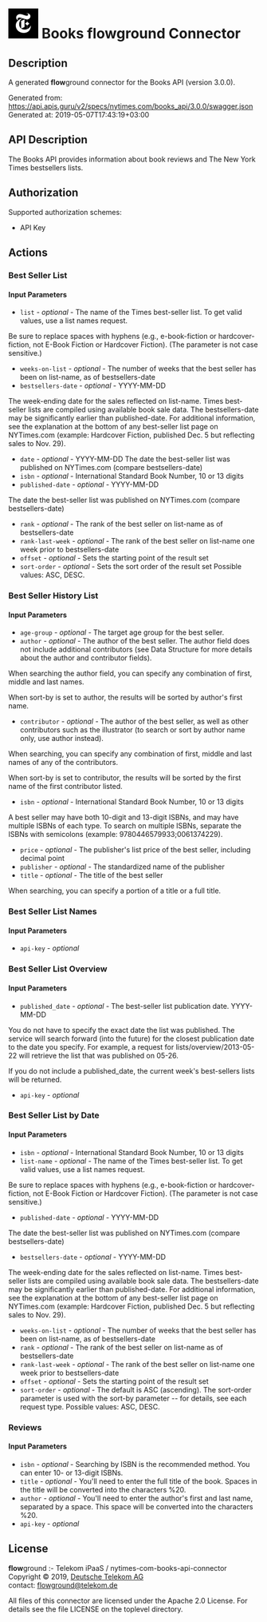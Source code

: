 # ![LOGO](logo.png) Books **flow**ground Connector

## Description

A generated **flow**ground connector for the Books API (version 3.0.0).

Generated from: https://api.apis.guru/v2/specs/nytimes.com/books_api/3.0.0/swagger.json<br/>
Generated at: 2019-05-07T17:43:19+03:00

## API Description

The Books API provides information about book reviews and The New York Times bestsellers lists.

## Authorization

Supported authorization schemes:
- API Key
## Actions

### Best Seller List

#### Input Parameters
* `list` - _optional_ - The name of the Times best-seller list. To get valid values, use a list names request.

Be sure to replace spaces with hyphens (e.g., e-book-fiction or hardcover-fiction, not E-Book Fiction or Hardcover Fiction). (The parameter is not case sensitive.)
* `weeks-on-list` - _optional_ - The number of weeks that the best seller has been on list-name, as of bestsellers-date
* `bestsellers-date` - _optional_ - YYYY-MM-DD

The week-ending date for the sales reflected on list-name. Times best-seller lists are compiled using available book sale data. The bestsellers-date may be significantly earlier than published-date. For additional information, see the explanation at the bottom of any best-seller list page on NYTimes.com (example: Hardcover Fiction, published Dec. 5 but reflecting sales to Nov. 29).
* `date` - _optional_ - YYYY-MM-DD  The date the best-seller list was published on NYTimes.com (compare bestsellers-date)
* `isbn` - _optional_ - International Standard Book Number, 10 or 13 digits
* `published-date` - _optional_ - YYYY-MM-DD

The date the best-seller list was published on NYTimes.com (compare bestsellers-date)
* `rank` - _optional_ - The rank of the best seller on list-name as of bestsellers-date
* `rank-last-week` - _optional_ - The rank of the best seller on list-name one week prior to bestsellers-date
* `offset` - _optional_ - Sets the starting point of the result set
* `sort-order` - _optional_ - Sets the sort order of the result set
    Possible values: ASC, DESC.

### Best Seller History List

#### Input Parameters
* `age-group` - _optional_ - The target age group for the best seller.
* `author` - _optional_ - The author of the best seller. The author field does not include additional contributors (see Data Structure for more details about the author and contributor fields).

When searching the author field, you can specify any combination of first, middle and last names.

When sort-by is set to author, the results will be sorted by author's first name. 
* `contributor` - _optional_ - The author of the best seller, as well as other contributors such as the illustrator (to search or sort by author name only, use author instead).

When searching, you can specify any combination of first, middle and last names of any of the contributors.

When sort-by is set to contributor, the results will be sorted by the first name of the first contributor listed. 
* `isbn` - _optional_ - International Standard Book Number, 10 or 13 digits

A best seller may have both 10-digit and 13-digit ISBNs, and may have multiple ISBNs of each type. To search on multiple ISBNs, separate the ISBNs with semicolons (example: 9780446579933;0061374229).
* `price` - _optional_ - The publisher's list price of the best seller, including decimal point
* `publisher` - _optional_ - The standardized name of the publisher
* `title` - _optional_ - The title of the best seller

When searching, you can specify a portion of a title or a full title.

### Best Seller List Names

#### Input Parameters
* `api-key` - _optional_

### Best Seller List Overview

#### Input Parameters
* `published_date` - _optional_ - The best-seller list publication date. YYYY-MM-DD

You do not have to specify the exact date the list was published. The service will search forward (into the future) for the closest publication date to the date you specify. For example, a request for lists/overview/2013-05-22 will retrieve the list that was published on 05-26.

If you do not include a published_date, the current week's best-sellers lists will be returned.
* `api-key` - _optional_

### Best Seller List by Date

#### Input Parameters
* `isbn` - _optional_ - International Standard Book Number, 10 or 13 digits
* `list-name` - _optional_ - The name of the Times best-seller list. To get valid values, use a list names request.

Be sure to replace spaces with hyphens (e.g., e-book-fiction or hardcover-fiction, not E-Book Fiction or Hardcover Fiction). (The parameter is not case sensitive.)
* `published-date` - _optional_ - YYYY-MM-DD

The date the best-seller list was published on NYTimes.com (compare bestsellers-date)
* `bestsellers-date` - _optional_ - YYYY-MM-DD

The week-ending date for the sales reflected on list-name. Times best-seller lists are compiled using available book sale data. The bestsellers-date may be significantly earlier than published-date. For additional information, see the explanation at the bottom of any best-seller list page on NYTimes.com (example: Hardcover Fiction, published Dec. 5 but reflecting sales to Nov. 29).
* `weeks-on-list` - _optional_ - The number of weeks that the best seller has been on list-name, as of bestsellers-date
* `rank` - _optional_ - The rank of the best seller on list-name as of bestsellers-date
* `rank-last-week` - _optional_ - The rank of the best seller on list-name one week prior to bestsellers-date
* `offset` - _optional_ - Sets the starting point of the result set
* `sort-order` - _optional_ - The default is ASC (ascending). The sort-order parameter is used with the sort-by parameter -- for details, see each request type.
    Possible values: ASC, DESC.

### Reviews

#### Input Parameters
* `isbn` - _optional_ - Searching by ISBN is the recommended method. You can enter 10- or 13-digit ISBNs.
* `title` - _optional_ - You'll need to enter the full title of the book. Spaces in the title will be converted into the characters %20.
* `author` - _optional_ - You'll need to enter the author's first and last name, separated by a space. This space will be converted into the characters %20.
* `api-key` - _optional_

## License

**flow**ground :- Telekom iPaaS / nytimes-com-books-api-connector<br/>
Copyright © 2019, [Deutsche Telekom AG](https://www.telekom.de)<br/>
contact: flowground@telekom.de

All files of this connector are licensed under the Apache 2.0 License. For details
see the file LICENSE on the toplevel directory.
